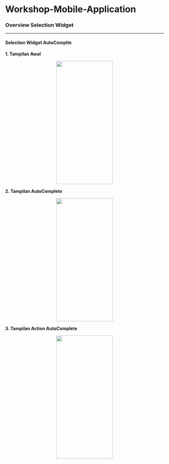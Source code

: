 # Workshop-Mobile-Application
<h3>Overview Selection Widget</h3>
<hr>

<h4>Selection Widget AutoComplte</h4>
<p><b>1. Tampilan Awal</b></p>
<p align="center">
<img align="center" src="https://user-images.githubusercontent.com/74761484/136246471-2a218a28-6c2a-4b57-b91a-62107306426f.jpg" width="180px" height="390px">
</p>

<p><b>2. Tampilan AutoComplete</b></p>
<p align="center">
<img align="center" src="https://user-images.githubusercontent.com/74761484/136249816-46e63ddc-2b72-4e17-9046-5dc4602643d5.jpg" width="180px" height="390px">
</p>

<p><b>3. Tampilan Action AutoComplete</b></p>
<p align="center">
<img align="center" src="https://user-images.githubusercontent.com/74761484/136249946-2bfe3738-56b1-44c1-ae3b-72033f284175.jpg" width="180px" height="390px">
</p>
